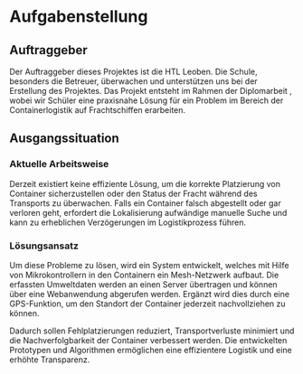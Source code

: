 # Aufgabenstellung

## Auftraggeber

Der Auftraggeber dieses Projektes ist die HTL Leoben. Die Schule, besonders die Betreuer, überwachen und unterstützen uns bei der Erstellung des Projektes.
Das Projekt entsteht im Rahmen der Diplomarbeit , wobei wir Schüler eine praxisnahe Lösung für ein Problem im Bereich der Containerlogistik auf Frachtschiffen erarbeiten. 

## Ausgangssituation

### Aktuelle Arbeitsweise

Derzeit existiert keine effiziente Lösung, um die korrekte Platzierung von Container sicherzustellen oder den Status der Fracht während des Transports zu überwachen. Falls ein Container falsch abgestellt oder gar verloren geht, erfordert die Lokalisierung aufwändige manuelle Suche und kann zu erheblichen Verzögerungen im Logistikprozess führen.

### Lösungsansatz

Um diese Probleme zu lösen, wird ein System entwickelt, welches mit Hilfe von Mikrokontrollern in den Containern ein Mesh-Netzwerk aufbaut. Die erfassten Umweltdaten werden an einen Server übertragen und können über eine Webanwendung abgerufen werden. Ergänzt wird dies durch eine GPS-Funktion, um den Standort der Container jederzeit nachvollziehen zu können.

Dadurch sollen Fehlplatzierungen reduziert, Transportverluste minimiert und die Nachverfolgbarkeit der Container verbessert werden. Die entwickelten Prototypen und Algorithmen ermöglichen eine effizientere Logistik und eine erhöhte Transparenz.
